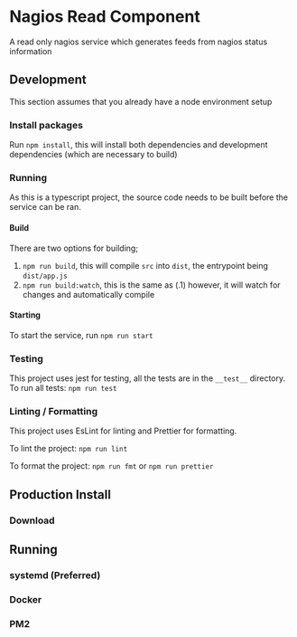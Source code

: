 # Nagios Read Component

A read only nagios service which generates feeds from nagios status information

## Development

This section assumes that you already have a node environment setup

### Install packages

Run `npm install`, this will install both dependencies and development dependencies (which are necessary to build)

### Running

As this is a typescript project, the source code needs to be built before the service can be ran.

#### Build

There are two options for building;

1.  `npm run build`, this will compile `src` into `dist`, the entrypoint being `dist/app.js`
2.  `npm run build:watch`, this is the same as (.1) however, it will watch for changes and automatically compile

#### Starting

To start the service, run `npm run start`

### Testing

This project uses jest for testing, all the tests are in the `__test__` directory.
To run all tests: `npm run test`

### Linting / Formatting

This project uses EsLint for linting and Prettier for formatting.

To lint the project: `npm run lint`

To format the project: `npm run fmt` or `npm run prettier`

## Production Install

### Download

[//]: #
[//]: # ' 1. You first need to download the latest release, `<Link to latest release in GitHub releases>`'
[//]: # '    1. With curl'
[//]: # '    2. With wget'
[//]: # ' 2. Unzip result'
[//]: # ' 3. Once in the directory, you need to install the project dependencies `npm install --production`'
[//]: #
[//]: # 'At this point, the project is ready to run'

## Running

### systemd (Preferred)

### Docker

### PM2
